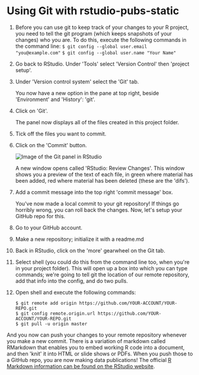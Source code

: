 # Using Git with rstudio-pubs-static

1. Before you can use git to keep track of your changes to your R project, you need to tell the git program (which keeps snapshots of your changes) who you are. To do this, execute the following commands in the command line:
    `$ git config --global user.email "you@example.com"`
    `$ git config --global user.name "Your Name"`

2. Go back to RStudio. Under 'Tools' select 'Version Control' then 'project setup'.

3. Under 'Version control system' select the 'Git' tab.

    You now have a new option in the pane at top right, beside 'Environment' and 'History': 'git'. 

4. Click on 'Git'.

    The panel now displays all of the files created in this project folder. 

5. Tick off the files you want to commit. 

6. Click on the 'Commit' button.

    ![Image of the Git panel in RStudio](https://i.imgur.com/6CiY06Q.png)

    A new window opens called 'RStudio: Review Changes'. This window shows you a preview of the text of each file, in green where material has been added, red where material has been deleted (these are the 'difs'). 

7. Add a commit message into the top right 'commit message' box.

    You've now made a local commit to your git repository! If things go horribly wrong, you can roll back the changes. Now, let's setup your GitHub repo for this.

8. Go to your GitHub account. 

9. Make a new repository; initialize it with a readme.md

10. Back in RStudio, click on the 'more' gearwheel on the Git tab. 

11. Select shell (you could do this from the command line too, when you're in your project folder). This will open up a box into which you can type commands; we're going to tell git the location of our remote repository, add that info into the config, and do two pulls.

12. Open shell and execute the following commands:

        $ git remote add origin https://github.com/YOUR-ACCOUNT/YOUR-REPO.git
        $ git config remote.origin.url https://github.com/YOUR-ACCOUNT/YOUR-REPO.git
        $ git pull -u origin master

And you now can push your changes to your remote repository whenever you make a new commit. There is a variation of markdown called RMarkdown that enables you to embed working R code into a document, and then 'knit' it into HTML or slide shows or PDFs. When you push those to a GitHub repo, you are now making data publications! The official [R Markdown information can be found on the RStudio website](https://shiny.rstudio.com/articles/rmarkdown.html).
